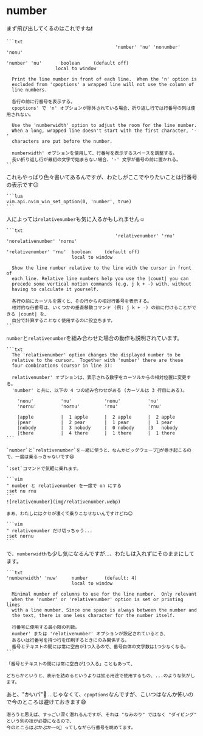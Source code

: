 # number

まず飛び出してくるのはこれですね❗

~~~admonish info title=":h 'number'"
```txt
				                        'number' 'nu' 'nonumber' 'nonu'

'number' 'nu'	    boolean     (default off)
                  local to window

  Print the line number in front of each line.  When the 'n' option is
  excluded from 'cpoptions' a wrapped line will not use the column of
  line numbers.

  各行の前に行番号を表示する。
  cpoptions' で 'n' オプションが除外されている場合、折り返し行では行番号の列は使用されない。

  Use the 'numberwidth' option to adjust the room for the line number.
  When a long, wrapped line doesn't start with the first character, '-'
  characters are put before the number.

  numberwidth' オプションを使用して、行番号を表示するスペースを調整する。
  長い折り返し行が最初の文字で始まらない場合、'-' 文字が番号の前に置かれる。
```
~~~

これもやっぱり色々書いてあるんですが、わたしがここでやりたいことは行番号の表示です😉

~~~admonish example title="options.lua"
```lua
vim.api.nvim_win_set_option(0, 'number', true)
```
~~~

人によっては`relativenumber`も気に入るかもしれません☺️

~~~admonish info title=":h relativenumber"
```txt
		                                'relativenumber' 'rnu' 'norelativenumber' 'nornu'

'relativenumber' 'rnu'  boolean     (default off)
                        local to window

  Show the line number relative to the line with the cursor in front of
  each line. Relative line numbers help you use the |count| you can
  precede some vertical motion commands (e.g. j k + -) with, without
  having to calculate it yourself.

  各行の前にカーソルを置くと、その行からの相対行番号を表示する。
  相対的な行番号は、いくつかの垂直移動コマンド (例: j k + -) の前に付けることができる |count| を、
  自分で計算することなく使用するのに役立ちます。
```
~~~

`number`と`relativenumber`を組み合わせた場合の動作も説明されています。

~~~admonish info title=":h number_relativenumber"
```txt
  The 'relativenumber' option changes the displayed number to be
  relative to the cursor.  Together with 'number' there are these
  four combinations (cursor in line 3):

  relativenumber' オプションは、表示される数字をカーソルからの相対位置に変更する。
  'number' と共に、以下の 4 つの組み合わせがある (カーソルは 3 行目にある)。

    'nonu'          'nu'            'nonu'          'nu'
    'nornu'         'nornu'         'rnu'           'rnu'

    |apple          |  1 apple      |  2 apple      |  2 apple
    |pear           |  2 pear       |  1 pear       |  1 pear
    |nobody         |  3 nobody     |  0 nobody     |3   nobody
    |there          |  4 there      |  1 there      |  1 there
```
~~~

~~~admonish tip
`number`と`relativenumber`を一緒に使うと、なんかビッグウェーブ🌊が巻き起こるので、一度は乗るっきゃないです😆

`:set`コマンドで気軽に乗れます。

```vim
" number と relativenumber を一度で on にする
:set nu rnu
```
![relativenumber](img/relativenumber.webp)

まあ、わたしにはクセが凄くて乗りこなせないんですけどね😉

```vim
" relativenumber だけ切っちゃう...
:set nornu
```
~~~

で、`numberwidth`も少し気になるんですが...、わたしは入れずにそのままにしてます。

~~~admonish info title=":h numberwidth"
```txt
'numberwidth' 'nuw'     number      (default: 4)
                        local to window

  Minimal number of columns to use for the line number.  Only relevant
  when the 'number' or 'relativenumber' option is set or printing lines
  with a line number. Since one space is always between the number and
  the text, there is one less character for the number itself.

  行番号に使用する最小限の列数。
  number' または 'relativenumber' オプションが設定されているとき、
  あるいは行番号を持つ行を印刷するときにのみ関係する。
  番号とテキストの間には常に空白が1つ入るので、番号自体の文字数は1つ少なくなる。
```
~~~

```admonish note
「番号とテキストの間には常に空白が1つ入る」こともあって、

どちらかというと、表示を詰めるというよりは拡る用途で使用するもの、...のような気がします。
```

あと、"かいパ"🙊 ...じゃなくて、`cpoptions`なんですが、こいつはなんか怖いので今のところは避けておきます😅

```admonish success
潜ろうと思えば、すっごい深く潜れるんですが、それは "なみのり" ではなく "ダイビング" という別の技が必要になるので、
今のところはぷかぷか〜☺️🦭 ってしながら行番号を眺めてます。
```

